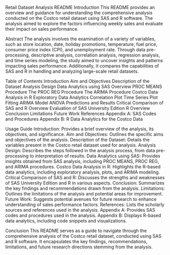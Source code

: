 Retail Dataset Analysis README
Introduction
This README provides an overview and guidance for understanding the comprehensive analysis conducted on the Costco retail dataset using SAS and R software. The analysis aimed to explore the factors influencing weekly sales and evaluate their impact on sales performance.

Abstract
The analysis involves the examination of a variety of variables, such as store location, date, holiday promotions, temperature, fuel price, consumer price index (CPI), and unemployment rate. Through data pre-processing, descriptive analysis, correlation analysis, regression analysis, and time series modeling, the study aimed to uncover insights and patterns impacting sales performance. Additionally, it compares the capabilities of SAS and R in handling and analyzing large-scale retail datasets.

Table of Contents
Introduction
Aim and Objectives
Description of the Dataset
Analysis Design
Data Analytics using SAS
Overview
PROC MEANS Procedure
The PROC REG Procedure
The ARIMA Procedure
Costco Data Analysis in R
Exploratory Data Analytics
Correlation Plot
Time Series Plot
Fitting ARIMA Model
ANOVA Predictions and Results
Critical Comparison of SAS and R
Overview
Evaluation of SAS University Edition
R Overview
Conclusion
Limitations
Future Work
References
Appendix A: SAS Codes and Procedures
Appendix B: R Data Analytics for the Costco Data

Usage Guide
Introduction: Provides a brief overview of the analysis, its objectives, and significance.
Aim and Objectives: Outlines the specific aims and objectives of the analysis.
Description of the Dataset: Details the variables present in the Costco retail dataset used for analysis.
Analysis Design: Describes the steps followed in the analysis process, from data pre-processing to interpretation of results.
Data Analytics using SAS: Provides insights obtained from SAS analysis, including PROC MEANS, PROC REG, and ARIMA procedures.
Costco Data Analysis in R: Highlights the R-based data analytics, including exploratory analysis, plots, and ARIMA modeling.
Critical Comparison of SAS and R: Discusses the strengths and weaknesses of SAS University Edition and R in various aspects.
Conclusion: Summarizes the key findings and recommendations drawn from the analysis.
Limitations: Outlines the limitations of the analysis and potential areas for improvement.
Future Work: Suggests potential avenues for future research to enhance understanding of sales performance factors.
References: Lists the scholarly sources and references used in the analysis.
Appendix A: Provides SAS codes and procedures used in the analysis.
Appendix B: Displays R-based data analytics, including code snippets and visualizations.

Conclusion
This README serves as a guide to navigate through the comprehensive analysis of the Costco retail dataset, conducted using SAS and R software. It encapsulates the key findings, recommendations, limitations, and future research directions stemming from the analysis.
